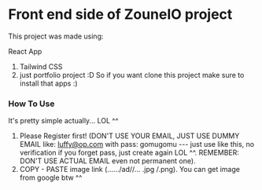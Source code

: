 # Front end side of ZouneIO project

This project was made using:

React App
1. Tailwind CSS
2. just portfolio project :D So if you want clone this project make sure to install that apps :)

### How To Use

It's pretty simple actually... LOL ^^

1. Please Register first! (DON'T USE YOUR EMAIL, JUST USE DUMMY EMAIL like: luffy@op.com with pass: gomugomu --- just use like this, no verification if you forget pass, just create again LOL ^^. REMEMBER: DON'T USE ACTUAL EMAIL even not permanent one).
2. COPY - PASTE image link (....../ad//... .jpg /.png). You can get image from google btw ^^